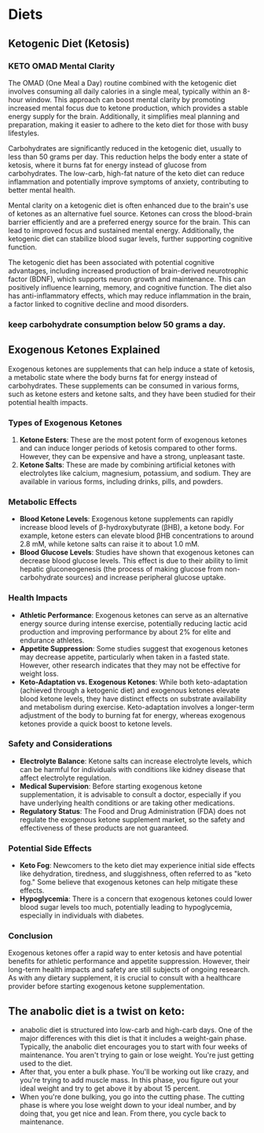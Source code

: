 # Diets

## Ketogenic Diet (Ketosis)

### KETO OMAD Mental Clarity

The OMAD (One Meal a Day) routine combined with the ketogenic diet involves consuming all daily calories in a single meal, typically within an 8-hour window. This approach can boost mental clarity by promoting increased mental focus due to ketone production, which provides a stable energy supply for the brain. Additionally, it simplifies meal planning and preparation, making it easier to adhere to the keto diet for those with busy lifestyles.

Carbohydrates are significantly reduced in the ketogenic diet, usually to less than 50 grams per day. This reduction helps the body enter a state of ketosis, where it burns fat for energy instead of glucose from carbohydrates. The low-carb, high-fat nature of the keto diet can reduce inflammation and potentially improve symptoms of anxiety, contributing to better mental health.

Mental clarity on a ketogenic diet is often enhanced due to the brain's use of ketones as an alternative fuel source. Ketones can cross the blood-brain barrier efficiently and are a preferred energy source for the brain. This can lead to improved focus and sustained mental energy. Additionally, the ketogenic diet can stabilize blood sugar levels, further supporting cognitive function.

The ketogenic diet has been associated with potential cognitive advantages, including increased production of brain-derived neurotrophic factor (BDNF), which supports neuron growth and maintenance. This can positively influence learning, memory, and cognitive function. The diet also has anti-inflammatory effects, which may reduce inflammation in the brain, a factor linked to cognitive decline and mood disorders.

### keep carbohydrate consumption below 50 grams a day.

## Exogenous Ketones Explained

Exogenous ketones are supplements that can help induce a state of ketosis, a metabolic state where the body burns fat for energy instead of carbohydrates. These supplements can be consumed in various forms, such as ketone esters and ketone salts, and they have been studied for their potential health impacts.

### Types of Exogenous Ketones

1. **Ketone Esters**: These are the most potent form of exogenous ketones and can induce longer periods of ketosis compared to other forms. However, they can be expensive and have a strong, unpleasant taste.
2. **Ketone Salts**: These are made by combining artificial ketones with electrolytes like calcium, magnesium, potassium, and sodium. They are available in various forms, including drinks, pills, and powders.

### Metabolic Effects

- **Blood Ketone Levels**: Exogenous ketone supplements can rapidly increase blood levels of β-hydroxybutyrate (βHB), a ketone body. For example, ketone esters can elevate blood βHB concentrations to around 2.8 mM, while ketone salts can raise it to about 1.0 mM.
- **Blood Glucose Levels**: Studies have shown that exogenous ketones can decrease blood glucose levels. This effect is due to their ability to limit hepatic gluconeogenesis (the process of making glucose from non-carbohydrate sources) and increase peripheral glucose uptake.

### Health Impacts

- **Athletic Performance**: Exogenous ketones can serve as an alternative energy source during intense exercise, potentially reducing lactic acid production and improving performance by about 2% for elite and endurance athletes.
- **Appetite Suppression**: Some studies suggest that exogenous ketones may decrease appetite, particularly when taken in a fasted state. However, other research indicates that they may not be effective for weight loss.
- **Keto-Adaptation vs. Exogenous Ketones**: While both keto-adaptation (achieved through a ketogenic diet) and exogenous ketones elevate blood ketone levels, they have distinct effects on substrate availability and metabolism during exercise. Keto-adaptation involves a longer-term adjustment of the body to burning fat for energy, whereas exogenous ketones provide a quick boost to ketone levels.

### Safety and Considerations

- **Electrolyte Balance**: Ketone salts can increase electrolyte levels, which can be harmful for individuals with conditions like kidney disease that affect electrolyte regulation.
- **Medical Supervision**: Before starting exogenous ketone supplementation, it is advisable to consult a doctor, especially if you have underlying health conditions or are taking other medications.
- **Regulatory Status**: The Food and Drug Administration (FDA) does not regulate the exogenous ketone supplement market, so the safety and effectiveness of these products are not guaranteed.

### Potential Side Effects

- **Keto Fog**: Newcomers to the keto diet may experience initial side effects like dehydration, tiredness, and sluggishness, often referred to as "keto fog." Some believe that exogenous ketones can help mitigate these effects.
- **Hypoglycemia**: There is a concern that exogenous ketones could lower blood sugar levels too much, potentially leading to hypoglycemia, especially in individuals with diabetes.

### Conclusion

Exogenous ketones offer a rapid way to enter ketosis and have potential benefits for athletic performance and appetite suppression. However, their long-term health impacts and safety are still subjects of ongoing research. As with any dietary supplement, it is crucial to consult with a healthcare provider before starting exogenous ketone supplementation.

## The anabolic diet is a twist on keto:

- anabolic diet is structured into low-carb and high-carb days.
  One of the major differences with this diet is that it includes a weight-gain phase. Typically, the anabolic diet encourages you to start with four weeks of maintenance. You aren't trying to gain or lose weight. You're just getting used to the diet.
- After that, you enter a bulk phase. You'll be working out like crazy, and you're trying to add muscle mass. In this phase, you figure out your ideal weight and try to get above it by about 15 percent.
- When you're done bulking, you go into the cutting phase. The cutting phase is where you lose weight down to your ideal number, and by doing that, you get nice and lean. From there, you cycle back to maintenance.
